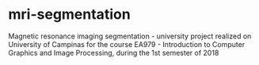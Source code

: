 # mri-segmentation
Magnetic resonance imaging segmentation - university project realized on University of Campinas for the course EA979 - Introduction to Computer Graphics and Image Processing, during the 1st semester of 2018
